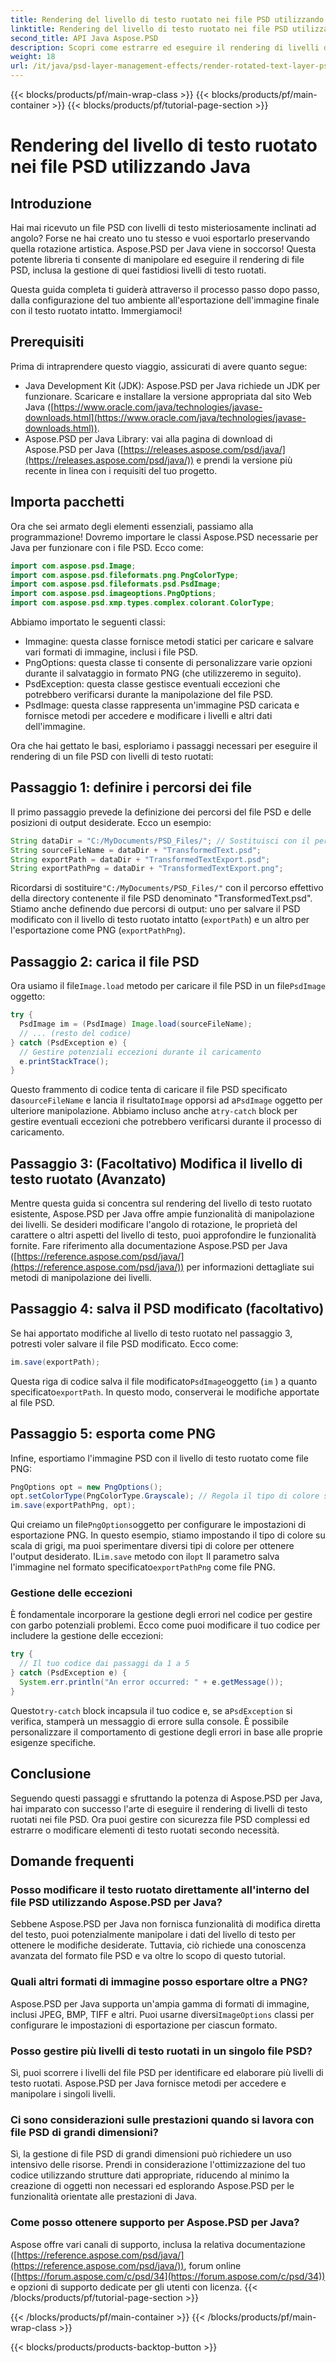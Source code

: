 ```yaml
---
title: Rendering del livello di testo ruotato nei file PSD utilizzando Java
linktitle: Rendering del livello di testo ruotato nei file PSD utilizzando Java
second_title: API Java Aspose.PSD
description: Scopri come estrarre ed eseguire il rendering di livelli di testo ruotati da file PSD utilizzando Aspose.PSD per Java. Questa guida passo passo copre tutto, dalla configurazione all'esportazione.
weight: 18
url: /it/java/psd-layer-management-effects/render-rotated-text-layer-psd/
---
```


{{< blocks/products/pf/main-wrap-class >}}
{{< blocks/products/pf/main-container >}}
{{< blocks/products/pf/tutorial-page-section >}}

# Rendering del livello di testo ruotato nei file PSD utilizzando Java

## Introduzione

Hai mai ricevuto un file PSD con livelli di testo misteriosamente inclinati ad angolo? Forse ne hai creato uno tu stesso e vuoi esportarlo preservando quella rotazione artistica. Aspose.PSD per Java viene in soccorso! Questa potente libreria ti consente di manipolare ed eseguire il rendering di file PSD, inclusa la gestione di quei fastidiosi livelli di testo ruotati. 

Questa guida completa ti guiderà attraverso il processo passo dopo passo, dalla configurazione del tuo ambiente all'esportazione dell'immagine finale con il testo ruotato intatto. Immergiamoci!

## Prerequisiti

Prima di intraprendere questo viaggio, assicurati di avere quanto segue:

- Java Development Kit (JDK): Aspose.PSD per Java richiede un JDK per funzionare. Scaricare e installare la versione appropriata dal sito Web Java ([https://www.oracle.com/java/technologies/javase-downloads.html](https://www.oracle.com/java/technologies/javase-downloads.html)).
- Aspose.PSD per Java Library: vai alla pagina di download di Aspose.PSD per Java ([https://releases.aspose.com/psd/java/](https://releases.aspose.com/psd/java/)) e prendi la versione più recente in linea con i requisiti del tuo progetto.

## Importa pacchetti

Ora che sei armato degli elementi essenziali, passiamo alla programmazione! Dovremo importare le classi Aspose.PSD necessarie per Java per funzionare con i file PSD. Ecco come:

```java
import com.aspose.psd.Image;
import com.aspose.psd.fileformats.png.PngColorType;
import com.aspose.psd.fileformats.psd.PsdImage;
import com.aspose.psd.imageoptions.PngOptions;
import com.aspose.psd.xmp.types.complex.colorant.ColorType;
```

Abbiamo importato le seguenti classi:

- Immagine: questa classe fornisce metodi statici per caricare e salvare vari formati di immagine, inclusi i file PSD.
- PngOptions: questa classe ti consente di personalizzare varie opzioni durante il salvataggio in formato PNG (che utilizzeremo in seguito).
- PsdException: questa classe gestisce eventuali eccezioni che potrebbero verificarsi durante la manipolazione del file PSD.
- PsdImage: questa classe rappresenta un'immagine PSD caricata e fornisce metodi per accedere e modificare i livelli e altri dati dell'immagine.

Ora che hai gettato le basi, esploriamo i passaggi necessari per eseguire il rendering di un file PSD con livelli di testo ruotati:

## Passaggio 1: definire i percorsi dei file

Il primo passaggio prevede la definizione dei percorsi del file PSD e delle posizioni di output desiderate. Ecco un esempio:

```java
String dataDir = "C:/MyDocuments/PSD_Files/"; // Sostituisci con il percorso effettivo della directory
String sourceFileName = dataDir + "TransformedText.psd";
String exportPath = dataDir + "TransformedTextExport.psd";
String exportPathPng = dataDir + "TransformedTextExport.png";
```

Ricordarsi di sostituire`"C:/MyDocuments/PSD_Files/"` con il percorso effettivo della directory contenente il file PSD denominato "TransformedText.psd". Stiamo anche definendo due percorsi di output: uno per salvare il PSD modificato con il livello di testo ruotato intatto (`exportPath`) e un altro per l'esportazione come PNG (`exportPathPng`).

## Passaggio 2: carica il file PSD

 Ora usiamo il file`Image.load` metodo per caricare il file PSD in un file`PsdImage` oggetto:

```java
try {
  PsdImage im = (PsdImage) Image.load(sourceFileName);
  // ... (resto del codice)
} catch (PsdException e) {
  // Gestire potenziali eccezioni durante il caricamento
  e.printStackTrace();
}
```

 Questo frammento di codice tenta di caricare il file PSD specificato da`sourceFileName` e lancia il risultato`Image` opporsi ad a`PsdImage` oggetto per ulteriore manipolazione. Abbiamo incluso anche a`try-catch` block per gestire eventuali eccezioni che potrebbero verificarsi durante il processo di caricamento.

## Passaggio 3: (Facoltativo) Modifica il livello di testo ruotato (Avanzato)

Mentre questa guida si concentra sul rendering del livello di testo ruotato esistente, Aspose.PSD per Java offre ampie funzionalità di manipolazione dei livelli. Se desideri modificare l'angolo di rotazione, le proprietà del carattere o altri aspetti del livello di testo, puoi approfondire le funzionalità fornite. Fare riferimento alla documentazione Aspose.PSD per Java ([https://reference.aspose.com/psd/java/](https://reference.aspose.com/psd/java/)) per informazioni dettagliate sui metodi di manipolazione dei livelli.

## Passaggio 4: salva il PSD modificato (facoltativo)

Se hai apportato modifiche al livello di testo ruotato nel passaggio 3, potresti voler salvare il file PSD modificato. Ecco come:

```java
im.save(exportPath);
```

 Questa riga di codice salva il file modificato`PsdImage`oggetto (`im` ) a quanto specificato`exportPath`. In questo modo, conserverai le modifiche apportate al file PSD.

## Passaggio 5: esporta come PNG

Infine, esportiamo l'immagine PSD con il livello di testo ruotato come file PNG:

```java
PngOptions opt = new PngOptions();
opt.setColorType(PngColorType.Grayscale); // Regola il tipo di colore secondo necessità
im.save(exportPathPng, opt);
```

 Qui creiamo un file`PngOptions`oggetto per configurare le impostazioni di esportazione PNG. In questo esempio, stiamo impostando il tipo di colore su scala di grigi, ma puoi sperimentare diversi tipi di colore per ottenere l'output desiderato. IL`im.save` metodo con il`opt` Il parametro salva l'immagine nel formato specificato`exportPathPng` come file PNG.

### Gestione delle eccezioni

È fondamentale incorporare la gestione degli errori nel codice per gestire con garbo potenziali problemi. Ecco come puoi modificare il tuo codice per includere la gestione delle eccezioni:

```java
try {
  // Il tuo codice dai passaggi da 1 a 5
} catch (PsdException e) {
  System.err.println("An error occurred: " + e.getMessage());
}
```

 Questo`try-catch` block incapsula il tuo codice e, se a`PsdException` si verifica, stamperà un messaggio di errore sulla console. È possibile personalizzare il comportamento di gestione degli errori in base alle proprie esigenze specifiche.

## Conclusione

Seguendo questi passaggi e sfruttando la potenza di Aspose.PSD per Java, hai imparato con successo l'arte di eseguire il rendering di livelli di testo ruotati nei file PSD. Ora puoi gestire con sicurezza file PSD complessi ed estrarre o modificare elementi di testo ruotati secondo necessità.

## Domande frequenti

### Posso modificare il testo ruotato direttamente all'interno del file PSD utilizzando Aspose.PSD per Java?

Sebbene Aspose.PSD per Java non fornisca funzionalità di modifica diretta del testo, puoi potenzialmente manipolare i dati del livello di testo per ottenere le modifiche desiderate. Tuttavia, ciò richiede una conoscenza avanzata del formato file PSD e va oltre lo scopo di questo tutorial.

### Quali altri formati di immagine posso esportare oltre a PNG?

 Aspose.PSD per Java supporta un'ampia gamma di formati di immagine, inclusi JPEG, BMP, TIFF e altri. Puoi usarne diversi`ImageOptions` classi per configurare le impostazioni di esportazione per ciascun formato.

### Posso gestire più livelli di testo ruotati in un singolo file PSD?

Sì, puoi scorrere i livelli del file PSD per identificare ed elaborare più livelli di testo ruotati. Aspose.PSD per Java fornisce metodi per accedere e manipolare i singoli livelli.

### Ci sono considerazioni sulle prestazioni quando si lavora con file PSD di grandi dimensioni?

Sì, la gestione di file PSD di grandi dimensioni può richiedere un uso intensivo delle risorse. Prendi in considerazione l'ottimizzazione del tuo codice utilizzando strutture dati appropriate, riducendo al minimo la creazione di oggetti non necessari ed esplorando Aspose.PSD per le funzionalità orientate alle prestazioni di Java.

### Come posso ottenere supporto per Aspose.PSD per Java?

Aspose offre vari canali di supporto, inclusa la relativa documentazione ([https://reference.aspose.com/psd/java/](https://reference.aspose.com/psd/java/)), forum online ([https://forum.aspose.com/c/psd/34](https://forum.aspose.com/c/psd/34)) e opzioni di supporto dedicate per gli utenti con licenza.
{{< /blocks/products/pf/tutorial-page-section >}}

{{< /blocks/products/pf/main-container >}}
{{< /blocks/products/pf/main-wrap-class >}}

{{< blocks/products/products-backtop-button >}}
